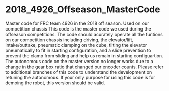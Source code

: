 # 2018_4926_Offseason_MasterCode
Master code for FRC team 4926 in the 2018 off season.  Used on our competition chassis
This code is the master code we used during the offseason competitions.  The code should acurately operate all the funtions on our competition chassis including driving, the elevator/lift, intake/outtake, pneumatic clamping on the cube, tilting the elevator pneumatically to fit in starting configuration, and a slide prevention to prevent the clamp from sliding and help us remain in starting configuartion. 
The autonomous code on the master version no longer works due to a change in the gear box ratio that changed our encoder counts. Please refer to additional branches of this code to understand the development on retuning the autonomous.
If your only purpose for using this code is for demoing the robot, this version should be valid.
